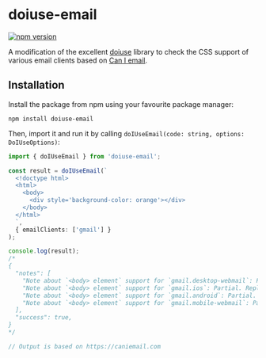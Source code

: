 # doiuse-email

[![npm version](https://img.shields.io/npm/v/doiuse-email)](https://npmjs.com/package/doiuse-email)

A modification of the excellent [doiuse](https://github.com/anandthakker/doiuse) library to check the CSS support of various email clients based on [Can I email](https://caniemail.com).

## Installation

Install the package from npm using your favourite package manager:

```shell
npm install doiuse-email
```

Then, import it and run it by calling `doIUseEmail(code: string, options: DoIUseOptions)`:

```typescript
import { doIUseEmail } from 'doiuse-email';

const result = doIUseEmail(`
  <!doctype html>
  <html>
    <body>
      <div style='background-color: orange'></div>
    </body>
  </html>
  `,
  { emailClients: ['gmail'] }
);

console.log(result);
/*
{
  "notes": [
    "Note about `<body> element` support for `gmail.desktop-webmail`: Partial. Replaced by a `<div>` with supported attributes.",
    "Note about `<body> element` support for `gmail.ios`: Partial. Replaced by a `<div>` with supported attributes.",
    "Note about `<body> element` support for `gmail.android`: Partial. Replaced by a `<div>` with supported attributes.",
    "Note about `<body> element` support for `gmail.mobile-webmail`: Partial. Replaced by a `<div>` with supported attributes.",
  ],
  "success": true,
}
*/

// Output is based on https://caniemail.com
```
